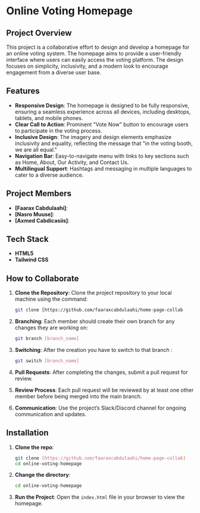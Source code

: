 # Online Voting Homepage

## Project Overview

This project is a collaborative effort to design and develop a homepage for an online voting system. The homepage aims to provide a user-friendly interface where users can easily access the voting platform. The design focuses on simplicity, inclusivity, and a modern look to encourage engagement from a diverse user base.

## Features

- **Responsive Design**: The homepage is designed to be fully responsive, ensuring a seamless experience across all devices, including desktops, tablets, and mobile phones.
- **Clear Call to Action**: Prominent "Vote Now" button to encourage users to participate in the voting process.
- **Inclusive Design**: The imagery and design elements emphasize inclusivity and equality, reflecting the message that "in the voting booth, we are all equal."
- **Navigation Bar**: Easy-to-navigate menu with links to key sections such as Home, About, Our Activity, and Contact Us.
- **Multilingual Support**: Hashtags and messaging in multiple languages to cater to a diverse audience.

## Project Members

- **[Faarax Cabdulaahi]**: 
- **[Nasro Muuse]**: 
- **[Axmed Cabdicasiis]**: 

## Tech Stack

- **HTML5**
- **Tailwind CSS**

## How to Collaborate

1. **Clone the Repository**: Clone the project repository to your local machine using the command:
    ```bash
    git clone [https://github.com/faaraxcabdulaahi/home-page-collab
    ```

2. **Branching**: Each member should create their own branch for any changes they are working on:
    ```bash
    git branch [branch_name]
    ```
3. **Switching**: After the creation you have to switch to that branch :
    ```bash
    git switch [branch_name]
    ```
4. **Pull Requests**: After completing the changes, submit a pull request for review.

5. **Review Process**: Each pull request will be reviewed by at least one other member before being merged into the main branch.

6. **Communication**: Use the project’s Slack/Discord channel for ongoing communication and updates.

## Installation

1. **Clone the repo**:
    ```bash
    git clone [https://github.com/faaraxcabdulaahi/home-page-collab]
    cd online-voting-homepage
    ```
2. **Change the directory**:
    ```bash
    cd online-voting-homepage
    ```

3. **Run the Project**:
    Open the `index.html` file in your browser to view the homepage.

